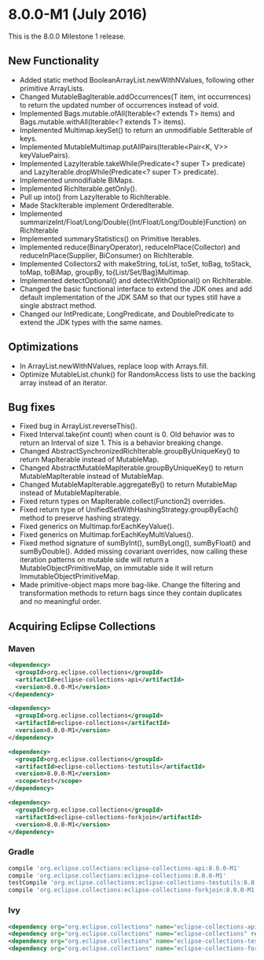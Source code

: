 8.0.0-M1 (July 2016)
====================

This is the 8.0.0 Milestone 1 release.   

New Functionality
-----------------
* Added static method BooleanArrayList.newWithNValues, following other primitive ArrayLists.
* Changed MutableBagIterable.addOccurrences(T item, int occurrences) to return the updated number of occurrences instead of void.
* Implemented Bags.mutable.ofAll(Iterable<? extends T> items) and Bags.mutable.withAll(Iterable<? extends T> items).
* Implemented Multimap.keySet() to return an unmodifiable SetIterable of keys.
* Implemented MutableMultimap.putAllPairs(Iterable<Pair<K, V>> keyValuePairs).
* Implemented LazyIterable.takeWhile(Predicate<? super T> predicate) and LazyIterable.dropWhile(Predicate<? super T> predicate).
* Implemented unmodifiable BiMaps.
* Implemented RichIterable.getOnly().
* Pull up into() from LazyIterable to RichIterable.
* Made StackIterable implement OrderedIterable.
* Implemented summarizeInt/Float/Long/Double({Int/Float/Long/Double}Function) on RichIterable
* Implemented summaryStatistics() on Primitive Iterables.
* Implemented reduce(BinaryOperator), reduceInPlace(Collector) and reduceInPlace(Supplier, BiConsumer) on RichIterable.
* Implemented Collectors2 with makeString, toList, toSet, toBag, toStack, toMap, toBiMap, groupBy, to{List/Set/Bag}Multimap.
* Implemented detectOptional() and detectWithOptional() on RichIterable.
* Changed the basic functional interface to extend the JDK ones and add default implementation of the JDK SAM so that our types still have a single abstract method.
* Changed our IntPredicate, LongPredicate, and DoublePredicate to extend the JDK types with the same names.

Optimizations
-------------

* In <primitive>ArrayList.newWithNValues, replace loop with Arrays.fill.
* Optimize MutableList.chunk() for RandomAccess lists to use the backing array instead of an iterator.

Bug fixes
---------

* Fixed bug in <primitive>ArrayList.reverseThis().
* Fixed Interval.take(int count) when count is 0. Old behavior was to return an Interval of size 1. This is a behavior breaking change.
* Changed AbstractSynchronizedRichIterable.groupByUniqueKey() to return MapIterable instead of MutableMap.
* Changed AbstractMutableMapIterable.groupByUniqueKey() to return MutableMapIterable instead of MutableMap.
* Changed MutableMapIterable.aggregateBy() to return MutableMap instead of MutableMapIterable.
* Fixed return types on MapIterable.collect(Function2) overrides.
* Fixed return type of UnifiedSetWithHashingStrategy.groupByEach() method to preserve hashing strategy.
* Fixed generics on Multimap.forEachKeyValue().
* Fixed generics on Multimap.forEachKeyMultiValues().
* Fixed method signature of sumByInt(), sumByLong(), sumByFloat() and sumByDouble(). Added missing covariant overrides, now calling these iteration patterns on mutable side will return a MutableObjectPrimitiveMap, on immutable side it will return ImmutableObjectPrimitiveMap.
* Made primitive-object maps more bag-like. Change the filtering and transformation methods to return bags since they contain duplicates and no meaningful order.

Acquiring Eclipse Collections
-----------------------------

### Maven

```xml
<dependency>
  <groupId>org.eclipse.collections</groupId>
  <artifactId>eclipse-collections-api</artifactId>
  <version>8.0.0-M1</version>
</dependency>

<dependency>
  <groupId>org.eclipse.collections</groupId>
  <artifactId>eclipse-collections</artifactId>
  <version>8.0.0-M1</version>
</dependency>

<dependency>
  <groupId>org.eclipse.collections</groupId>
  <artifactId>eclipse-collections-testutils</artifactId>
  <version>8.0.0-M1</version>
  <scope>test</scope>
</dependency>

<dependency>
  <groupId>org.eclipse.collections</groupId>
  <artifactId>eclipse-collections-forkjoin</artifactId>
  <version>8.0.0-M1</version>
</dependency>
```

### Gradle

```groovy
compile 'org.eclipse.collections:eclipse-collections-api:8.0.0-M1'
compile 'org.eclipse.collections:eclipse-collections:8.0.0-M1'
testCompile 'org.eclipse.collections:eclipse-collections-testutils:8.0.0-M1'
compile 'org.eclipse.collections:eclipse-collections-forkjoin:8.0.0-M1'
```

### Ivy

```xml
<dependency org="org.eclipse.collections" name="eclipse-collections-api" rev="8.0.0-M1" />
<dependency org="org.eclipse.collections" name="eclipse-collections" rev="8.0.0-M1" />
<dependency org="org.eclipse.collections" name="eclipse-collections-testutils" rev="8.0.0-M1" />
<dependency org="org.eclipse.collections" name="eclipse-collections-forkjoin" rev="8.0.0-M1"/>
```

